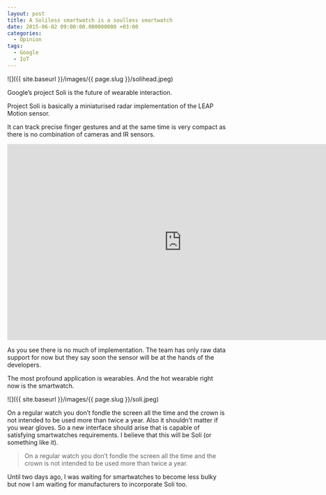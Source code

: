 ```yaml
---
layout: post
title: A Soliless smartwatch is a soulless smartwatch
date: 2015-06-02 09:00:00.000000000 +03:00
categories:
  - Opinion
tags:
  - Google
  - IoT
---
```


![]({{ site.baseurl }}/images/{{ page.slug }}/solihead.jpeg)

Google’s project Soli is the future of wearable interaction.

Project Soli is basically a miniaturised radar implementation of the LEAP Motion sensor.

<!--more-->

It can track precise finger gestures and at the same time is very compact as there is no combination of cameras and IR sensors.

<iframe src="https://www.youtube.com/embed/0QNiZfSsPc0?feature=oembed" width="800" height="450" frameborder="0" allowfullscreen="allowfullscreen"></iframe>

As you see there is no much of implementation. The team has only raw data support for now but they say soon the sensor will be at the hands of the developers.

The most profound application is wearables. And the hot wearable right now is the smartwatch.

![]({{ site.baseurl }}/images/{{ page.slug }}/soli.jpeg)

On a regular watch you don’t fondle the screen all the time and the crown is not intended to be used more than twice a year. Also it shouldn’t matter if you wear gloves. So a new interface should arise that is capable of satisfying smartwatches requirements. I believe that this will be Soli (or something like it).

> On a regular watch you don’t fondle the screen all the time and the crown is not intended to be used more than twice a year.

Until two days ago, I was waiting for smartwatches to become less bulky but now I am waiting for manufacturers to incorporate Soli too.
